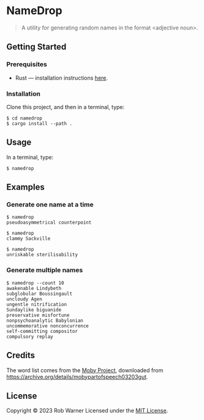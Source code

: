 # NameDrop

> A utility for generating random names in the format &lt;adjective noun&gt;.

## Getting Started

### Prerequisites

* Rust &mdash; installation instructions [here](https://www.rust-lang.org/tools/install).

### Installation

Clone this project, and then in a terminal, type:

```console
$ cd namedrop
$ cargo install --path .
```

## Usage

In a terminal, type:

```console
$ namedrop
```

## Examples

### Generate one name at a time

```console
$ namedrop
pseudoasymmetrical counterpoint

$ namedrop
clammy Sackville

$ namedrop
unriskable sterilisability
```

### Generate multiple names

```console
$ namedrop --count 10
awakenable Lindybeth
subglobular Boussingault
uncloudy Agen
ungentle nitrification
Sundaylike biguanide
preservative misfortune
nonpsychoanalytic Babylonian
uncommemorative nonconcurrence
self-committing compositor
compulsory replay
```

## Credits

The word list comes from the [Moby Project](https://en.wikipedia.org/wiki/Moby_Project), downloaded from <https://archive.org/details/mobypartofspeech03203gut>.

## License

Copyright &copy; 2023 Rob Warner
Licensed under the [MIT License](https://hoop33.mit-license.org/).
